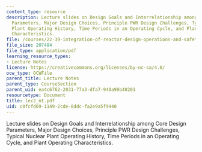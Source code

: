 ```yaml
---
content_type: resource
description: Lecture slides on Design Goals and Interrelationship among Core Design
  Parameters, Major Design Choices, Principle PWR Design Challenges, Typical Nuclear
  Plant Operating History, Time Periods in an Operating Cycle, and Plant Operating
  Characteristics.
file: /courses/22-39-integration-of-reactor-design-operations-and-safety-fall-2006/c0fcfd6911492cde8ddcfa2e9a5f9440_lec2_nt.pdf
file_size: 207484
file_type: application/pdf
learning_resource_types:
- Lecture Notes
license: https://creativecommons.org/licenses/by-nc-sa/4.0/
ocw_type: OCWFile
parent_title: Lecture Notes
parent_type: CourseSection
parent_uid: ea4c6762-2031-77a3-dfa7-940a90b40201
resourcetype: Document
title: lec2_nt.pdf
uid: c0fcfd69-1149-2cde-8ddc-fa2e9a5f9440
---
```

Lecture slides on Design Goals and Interrelationship among Core Design Parameters, Major Design Choices, Principle PWR Design Challenges, Typical Nuclear Plant Operating History, Time Periods in an Operating Cycle, and Plant Operating Characteristics.